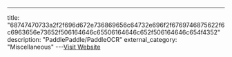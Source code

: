 ---
title: "68747470733a2f2f696d672e736869656c64732e696f2f6769746875622f6c6963656e73652f506164646c65506164646c652f506164646c654f4352"
description: "PaddlePaddle/PaddleOCR"
external_category: "Miscellaneous"
---[Visit Website](https://camo.githubusercontent.com/94eec13d0df7d095c00b031c6e7606641e29b6aa580e4e2ce95ab0bd95d04282/68747470733a2f2f696d672e736869656c64732e696f2f6769746875622f6c6963656e73652f506164646c65506164646c652f506164646c654f4352)

